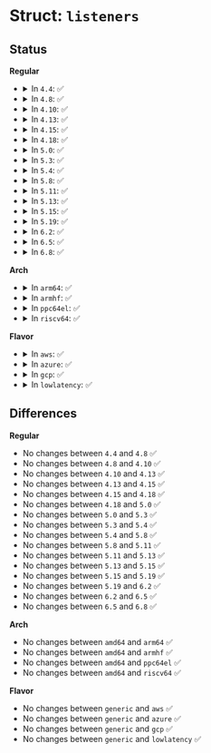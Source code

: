 # Struct: <code>listeners</code>

## Status
<b>Regular</b>
<ul>
<li>
<details>
<summary>In <code>4.4</code>: ✅</summary>

```c
struct listeners {
    struct callback_head rcu;
    long unsigned int masks[0];
};
```
</details>
</li>
<li>
<details>
<summary>In <code>4.8</code>: ✅</summary>

```c
struct listeners {
    struct callback_head rcu;
    long unsigned int masks[0];
};
```
</details>
</li>
<li>
<details>
<summary>In <code>4.10</code>: ✅</summary>

```c
struct listeners {
    struct callback_head rcu;
    long unsigned int masks[0];
};
```
</details>
</li>
<li>
<details>
<summary>In <code>4.13</code>: ✅</summary>

```c
struct listeners {
    struct callback_head rcu;
    long unsigned int masks[0];
};
```
</details>
</li>
<li>
<details>
<summary>In <code>4.15</code>: ✅</summary>

```c
struct listeners {
    struct callback_head rcu;
    long unsigned int masks[0];
};
```
</details>
</li>
<li>
<details>
<summary>In <code>4.18</code>: ✅</summary>

```c
struct listeners {
    struct callback_head rcu;
    long unsigned int masks[0];
};
```
</details>
</li>
<li>
<details>
<summary>In <code>5.0</code>: ✅</summary>

```c
struct listeners {
    struct callback_head rcu;
    long unsigned int masks[0];
};
```
</details>
</li>
<li>
<details>
<summary>In <code>5.3</code>: ✅</summary>

```c
struct listeners {
    struct callback_head rcu;
    long unsigned int masks[0];
};
```
</details>
</li>
<li>
<details>
<summary>In <code>5.4</code>: ✅</summary>

```c
struct listeners {
    struct callback_head rcu;
    long unsigned int masks[0];
};
```
</details>
</li>
<li>
<details>
<summary>In <code>5.8</code>: ✅</summary>

```c
struct listeners {
    struct callback_head rcu;
    long unsigned int masks[0];
};
```
</details>
</li>
<li>
<details>
<summary>In <code>5.11</code>: ✅</summary>

```c
struct listeners {
    struct callback_head rcu;
    long unsigned int masks[0];
};
```
</details>
</li>
<li>
<details>
<summary>In <code>5.13</code>: ✅</summary>

```c
struct listeners {
    struct callback_head rcu;
    long unsigned int masks[0];
};
```
</details>
</li>
<li>
<details>
<summary>In <code>5.15</code>: ✅</summary>

```c
struct listeners {
    struct callback_head rcu;
    long unsigned int masks[0];
};
```
</details>
</li>
<li>
<details>
<summary>In <code>5.19</code>: ✅</summary>

```c
struct listeners {
    struct callback_head rcu;
    long unsigned int masks[0];
};
```
</details>
</li>
<li>
<details>
<summary>In <code>6.2</code>: ✅</summary>

```c
struct listeners {
    struct callback_head rcu;
    long unsigned int masks[0];
};
```
</details>
</li>
<li>
<details>
<summary>In <code>6.5</code>: ✅</summary>

```c
struct listeners {
    struct callback_head rcu;
    long unsigned int masks[0];
};
```
</details>
</li>
<li>
<details>
<summary>In <code>6.8</code>: ✅</summary>

```c
struct listeners {
    struct callback_head rcu;
    long unsigned int masks[0];
};
```
</details>
</li>
</ul>
<b>Arch</b>
<ul>
<li>
<details>
<summary>In <code>arm64</code>: ✅</summary>

```c
struct listeners {
    struct callback_head rcu;
    long unsigned int masks[0];
};
```
</details>
</li>
<li>
<details>
<summary>In <code>armhf</code>: ✅</summary>

```c
struct listeners {
    struct callback_head rcu;
    long unsigned int masks[0];
};
```
</details>
</li>
<li>
<details>
<summary>In <code>ppc64el</code>: ✅</summary>

```c
struct listeners {
    struct callback_head rcu;
    long unsigned int masks[0];
};
```
</details>
</li>
<li>
<details>
<summary>In <code>riscv64</code>: ✅</summary>

```c
struct listeners {
    struct callback_head rcu;
    long unsigned int masks[0];
};
```
</details>
</li>
</ul>
<b>Flavor</b>
<ul>
<li>
<details>
<summary>In <code>aws</code>: ✅</summary>

```c
struct listeners {
    struct callback_head rcu;
    long unsigned int masks[0];
};
```
</details>
</li>
<li>
<details>
<summary>In <code>azure</code>: ✅</summary>

```c
struct listeners {
    struct callback_head rcu;
    long unsigned int masks[0];
};
```
</details>
</li>
<li>
<details>
<summary>In <code>gcp</code>: ✅</summary>

```c
struct listeners {
    struct callback_head rcu;
    long unsigned int masks[0];
};
```
</details>
</li>
<li>
<details>
<summary>In <code>lowlatency</code>: ✅</summary>

```c
struct listeners {
    struct callback_head rcu;
    long unsigned int masks[0];
};
```
</details>
</li>
</ul>

## Differences
<b>Regular</b>
<ul>
<li>
No changes between <code>4.4</code> and <code>4.8</code> ✅
</li>
<li>
No changes between <code>4.8</code> and <code>4.10</code> ✅
</li>
<li>
No changes between <code>4.10</code> and <code>4.13</code> ✅
</li>
<li>
No changes between <code>4.13</code> and <code>4.15</code> ✅
</li>
<li>
No changes between <code>4.15</code> and <code>4.18</code> ✅
</li>
<li>
No changes between <code>4.18</code> and <code>5.0</code> ✅
</li>
<li>
No changes between <code>5.0</code> and <code>5.3</code> ✅
</li>
<li>
No changes between <code>5.3</code> and <code>5.4</code> ✅
</li>
<li>
No changes between <code>5.4</code> and <code>5.8</code> ✅
</li>
<li>
No changes between <code>5.8</code> and <code>5.11</code> ✅
</li>
<li>
No changes between <code>5.11</code> and <code>5.13</code> ✅
</li>
<li>
No changes between <code>5.13</code> and <code>5.15</code> ✅
</li>
<li>
No changes between <code>5.15</code> and <code>5.19</code> ✅
</li>
<li>
No changes between <code>5.19</code> and <code>6.2</code> ✅
</li>
<li>
No changes between <code>6.2</code> and <code>6.5</code> ✅
</li>
<li>
No changes between <code>6.5</code> and <code>6.8</code> ✅
</li>
</ul>
<b>Arch</b>
<ul>
<li>
No changes between <code>amd64</code> and <code>arm64</code> ✅
</li>
<li>
No changes between <code>amd64</code> and <code>armhf</code> ✅
</li>
<li>
No changes between <code>amd64</code> and <code>ppc64el</code> ✅
</li>
<li>
No changes between <code>amd64</code> and <code>riscv64</code> ✅
</li>
</ul>
<b>Flavor</b>
<ul>
<li>
No changes between <code>generic</code> and <code>aws</code> ✅
</li>
<li>
No changes between <code>generic</code> and <code>azure</code> ✅
</li>
<li>
No changes between <code>generic</code> and <code>gcp</code> ✅
</li>
<li>
No changes between <code>generic</code> and <code>lowlatency</code> ✅
</li>
</ul>
